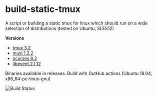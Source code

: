 # build-static-tmux

A script or building a static tmux for linux which should run on a wide selection of distributions (tested on Ubuntu, SLES12)

**Versions**
* [tmux 3.2](https://github.com/tmux/tmux/)
* [musl 1.2.2](https://www.musl-libc.org/)
* [ncurses 6.2](https://invisible-island.net/ncurses/)
* [libevent 2.1.12](https://github.com/libevent/libevent/)

Binaries available in releases.
Build with GutHub actions (Ubuntu 18.04, x86_64-pc-linux-gnu)

![Build Status](https://github.com/mjakob-gh/build-static-tmux/actions/workflows/build.yml/badge.svg)
